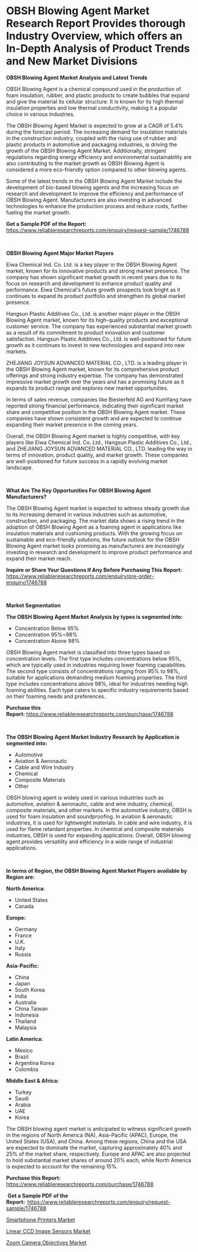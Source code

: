<p><h1>OBSH Blowing Agent Market Research Report Provides thorough Industry Overview, which offers an In-Depth Analysis of Product Trends and New Market Divisions</h1></p><p><strong>OBSH Blowing Agent Market Analysis and Latest Trends</strong></p>
<p><p>OBSH Blowing Agent is a chemical compound used in the production of foam insulation, rubber, and plastic products to create bubbles that expand and give the material its cellular structure. It is known for its high thermal insulation properties and low thermal conductivity, making it a popular choice in various industries.</p><p>The OBSH Blowing Agent Market is expected to grow at a CAGR of 5.4% during the forecast period. The increasing demand for insulation materials in the construction industry, coupled with the rising use of rubber and plastic products in automotive and packaging industries, is driving the growth of the OBSH Blowing Agent Market. Additionally, stringent regulations regarding energy efficiency and environmental sustainability are also contributing to the market growth as OBSH Blowing Agent is considered a more eco-friendly option compared to other blowing agents.</p><p>Some of the latest trends in the OBSH Blowing Agent Market include the development of bio-based blowing agents and the increasing focus on research and development to improve the efficiency and performance of OBSH Blowing Agent. Manufacturers are also investing in advanced technologies to enhance the production process and reduce costs, further fueling the market growth.</p></p>
<p><strong>Get a Sample PDF of the Report:&nbsp;</strong> <a href="https://www.reliableresearchreports.com/enquiry/request-sample/1746788">https://www.reliableresearchreports.com/enquiry/request-sample/1746788</a></p>
<p>&nbsp;</p>
<p><strong>OBSH Blowing Agent Major Market Players</strong></p>
<p><p>Eiwa Chemical Ind. Co. Ltd. is a key player in the OBSH Blowing Agent market, known for its innovative products and strong market presence. The company has shown significant market growth in recent years due to its focus on research and development to enhance product quality and performance. Eiwa Chemical's future growth prospects look bright as it continues to expand its product portfolio and strengthen its global market presence.</p><p>Hangsun Plastic Additives Co., Ltd. is another major player in the OBSH Blowing Agent market, known for its high-quality products and exceptional customer service. The company has experienced substantial market growth as a result of its commitment to product innovation and customer satisfaction. Hangsun Plastic Additives Co., Ltd. is well-positioned for future growth as it continues to invest in new technologies and expand into new markets.</p><p>ZHEJIANG JOYSUN ADVANCED MATERIAL CO., LTD. is a leading player in the OBSH Blowing Agent market, known for its comprehensive product offerings and strong industry expertise. The company has demonstrated impressive market growth over the years and has a promising future as it expands its product range and explores new market opportunities.</p><p>In terms of sales revenue, companies like Biesterfeld AG and KumYang have reported strong financial performance, indicating their significant market share and competitive position in the OBSH Blowing Agent market. These companies have shown consistent growth and are expected to continue expanding their market presence in the coming years.</p><p>Overall, the OBSH Blowing Agent market is highly competitive, with key players like Eiwa Chemical Ind. Co. Ltd., Hangsun Plastic Additives Co., Ltd., and ZHEJIANG JOYSUN ADVANCED MATERIAL CO., LTD. leading the way in terms of innovation, product quality, and market growth. These companies are well-positioned for future success in a rapidly evolving market landscape.</p></p>
<p>&nbsp;</p>
<p><strong>What Are The Key Opportunities For OBSH Blowing Agent Manufacturers?</strong></p>
<p><p>The OBSH Blowing Agent market is expected to witness steady growth due to its increasing demand in various industries such as automotive, construction, and packaging. The market data shows a rising trend in the adoption of OBSH Blowing Agent as a foaming agent in applications like insulation materials and cushioning products. With the growing focus on sustainable and eco-friendly solutions, the future outlook for the OBSH Blowing Agent market looks promising as manufacturers are increasingly investing in research and development to improve product performance and expand their market reach.</p></p>
<p><strong>Inquire or Share Your Questions If Any Before Purchasing This Report:</strong> <a href="https://www.reliableresearchreports.com/enquiry/pre-order-enquiry/1746788">https://www.reliableresearchreports.com/enquiry/pre-order-enquiry/1746788</a></p>
<p>&nbsp;</p>
<p><strong>Market Segmentation</strong></p>
<p><strong>The OBSH Blowing Agent Market Analysis by types is segmented into:</strong></p>
<p><ul><li>Concentration Below 95%</li><li>Concentration 95%~98%</li><li>Concentration Above 98%</li></ul></p>
<p><p>OBSH Blowing Agent market is classified into three types based on concentration levels. The first type includes concentrations below 95%, which are typically used in industries requiring lower foaming capabilities. The second type consists of concentrations ranging from 95% to 98%, suitable for applications demanding medium foaming properties. The third type includes concentrations above 98%, ideal for industries needing high foaming abilities. Each type caters to specific industry requirements based on their foaming needs and preferences.</p></p>
<p><strong>Purchase this Report:&nbsp;</strong><a href="https://www.reliableresearchreports.com/purchase/1746788">https://www.reliableresearchreports.com/purchase/1746788</a></p>
<p>&nbsp;</p>
<p><strong>The OBSH Blowing Agent Market Industry Research by Application is segmented into:</strong></p>
<p><ul><li>Automotive</li><li>Aviation & Aeronautic</li><li>Cable and Wire Industry</li><li>Chemical</li><li>Composite Materials</li><li>Other</li></ul></p>
<p><p>OBSH blowing agent is widely used in various industries such as automotive, aviation & aeronautic, cable and wire industry, chemical, composite materials, and other markets. In the automotive industry, OBSH is used for foam insulation and soundproofing. In aviation & aeronautic industries, it is used for lightweight materials. In cable and wire industry, it is used for flame retardant properties. In chemical and composite materials industries, OBSH is used for expanding applications. Overall, OBSH blowing agent provides versatility and efficiency in a wide range of industrial applications.</p></p>
<p>&nbsp;</p>
<p><strong>In terms of Region, the OBSH Blowing Agent Market Players available by Region are:</strong></p>
<p>
    <p> <strong> North America: </strong>
        <ul>
            <li>United States</li>
            <li>Canada</li>
        </ul>
        </p> 
    <p> <strong> Europe: </strong>
        <ul>
            <li>Germany</li>
            <li>France</li>
            <li>U.K.</li>
            <li>Italy</li>
            <li>Russia</li>
        </ul>
        </p> 
    <p> <strong> Asia-Pacific: </strong>
        <ul>
            <li>China</li>
            <li>Japan</li>
            <li>South Korea</li>
            <li>India</li>
            <li>Australia</li>
            <li>China Taiwan</li>
            <li>Indonesia</li>
            <li>Thailand</li>
            <li>Malaysia</li>
        </ul>
        </p> 
    <p> <strong> Latin America: </strong>
        <ul>
            <li>Mexico</li>
            <li>Brazil</li>
            <li>Argentina Korea</li>
            <li>Colombia</li>
        </ul>
        </p> 
    <p> <strong> Middle East & Africa: </strong>
        <ul>
            <li>Turkey</li>
            <li>Saudi</li>
            <li>Arabia</li>
            <li>UAE</li>
            <li>Korea</li>
        </ul>
    </p>
    </p>
<p><p>The OBSH blowing agent market is anticipated to witness significant growth in the regions of North America (NA), Asia-Pacific (APAC), Europe, the United States (USA), and China. Among these regions, China and the USA are expected to dominate the market, capturing approximately 40% and 25% of the market share, respectively. Europe and APAC are also projected to hold substantial market shares of around 20% each, while North America is expected to account for the remaining 15%.</p></p>
<p><strong>Purchase this Report: </strong><a href="https://www.reliableresearchreports.com/purchase/1746788">https://www.reliableresearchreports.com/purchase/1746788</a></p>
<p>&nbsp;<strong>Get a Sample PDF of the Report:&nbsp;&nbsp;</strong><a href="https://www.reliableresearchreports.com/enquiry/request-sample/1746788">https://www.reliableresearchreports.com/enquiry/request-sample/1746788</a></p>
<p><strong></strong></p>
<p><p><a href="https://view.publitas.com/reportprime-1/smartphone-printers-market-research-report-the-key-to-successful-business-strategy-forecasted-for-period-from-2023-2030/">Smartphone Printers Market</a></p><p><a href="https://view.publitas.com/reportprime-1/linear-ccd-image-sensors-market-growth-market-trends-covid-19-impact-and-forecasts-for-period-from-2023-2030/">Linear CCD Image Sensors Market</a></p><p><a href="https://view.publitas.com/reportprime-1/zoom-camera-objectives-market-research-report-provides-critical-insights-that-can-help-shape-business-development-and-investment-strategies/">Zoom Camera Objectives Market</a></p></p>